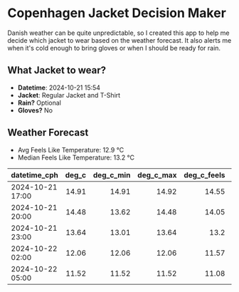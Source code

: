 
# Copenhagen Jacket Decision Maker

Danish weather can be quite unpredictable, so I created this app to help me decide which jacket to wear based on the weather forecast. 
It also alerts me when it's cold enough to bring gloves or when I should be ready for rain.

## What Jacket to wear?

- **Datetime**: 2024-10-21 15:54
- **Jacket**: Regular Jacket and T-Shirt
- **Rain?** Optional
- **Gloves?** No

## Weather Forecast
- Avg Feels Like Temperature: 12.9 °C
- Median Feels Like Temperature: 13.2 °C

| datetime_cph     |   deg_c |   deg_c_min |   deg_c_max |   deg_c_feels | weather   | wind   | rain   |
|:-----------------|--------:|------------:|------------:|--------------:|:----------|:-------|:-------|
| 2024-10-21 17:00 |   14.91 |       14.91 |       14.92 |         14.55 | Clouds    | High   | None   |
| 2024-10-21 20:00 |   14.48 |       13.62 |       14.48 |         14.05 | Clouds    | High   | None   |
| 2024-10-21 23:00 |   13.64 |       13.01 |       13.64 |         13.2  | Clouds    | Low    | None   |
| 2024-10-22 02:00 |   12.06 |       12.06 |       12.06 |         11.57 | Clouds    | Low    | None   |
| 2024-10-22 05:00 |   11.52 |       11.52 |       11.52 |         11.08 | Rain      | Low    | Low    |
        